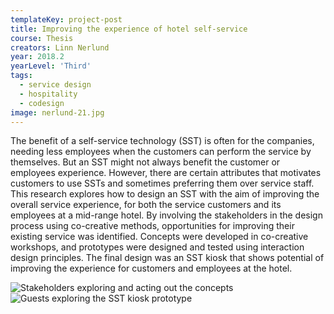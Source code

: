 ```yaml
---
templateKey: project-post
title: Improving the experience of hotel self-service
course: Thesis
creators: Linn Nerlund
year: 2018.2
yearLevel: 'Third'
tags:
  - service design
  - hospitality
  - codesign
image: nerlund-21.jpg
---
```


The benefit of a self-service technology (SST) is often for the companies, needing less employees when the customers can perform the service by themselves. But an SST might not always benefit the customer or employees experience. However, there are certain attributes that motivates customers to use SSTs and sometimes preferring them over service staff. This research explores how to design an SST with the aim of improving the overall service experience, for both the service customers and its employees at a mid-range hotel. By involving the stakeholders in the design process using co-creative methods, opportunities for improving their existing service was identified. Concepts were developed in co-creative workshops, and prototypes were designed and tested using interaction design principles. The final design was an SST kiosk that shows potential of improving the experience for customers and employees at the hotel.


<ImageSet>

![Stakeholders exploring and acting out the concepts](images/nerlund-15.jpg 'Stakeholders exploring and acting out the concepts')
![Guests exploring the SST kiosk prototype](images/nerlund-22.jpg 'Guests exploring the SST kiosk prototype')

</ImageSet>

